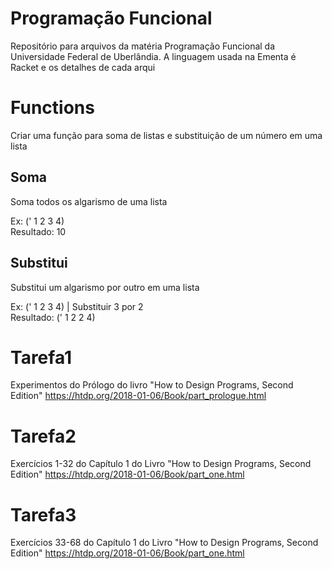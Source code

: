 # Programação Funcional

Repositório para arquivos da matéria Programação Funcional da Universidade Federal de Uberlândia. A linguagem usada na Ementa é Racket e os detalhes de cada arqui

# Functions

Criar uma função para soma de listas e substituição de um número em uma lista

## Soma

Soma todos os algarismo de uma lista

Ex: (' 1 2 3 4)  
Resultado: 10

## Substitui

Substitui um algarismo por outro em uma lista

Ex: (' 1 2 3 4) | Substituir 3 por 2  
Resultado: (' 1 2 2 4)

# Tarefa1

Experimentos do Prólogo do livro "How to Design Programs, Second Edition"
https://htdp.org/2018-01-06/Book/part_prologue.html

# Tarefa2

Exercícios 1-32 do Capítulo 1 do Livro "How to Design Programs, Second Edition"
https://htdp.org/2018-01-06/Book/part_one.html

# Tarefa3

Exercícios 33-68 do Capítulo 1 do Livro "How to Design Programs, Second Edition"
https://htdp.org/2018-01-06/Book/part_one.html
